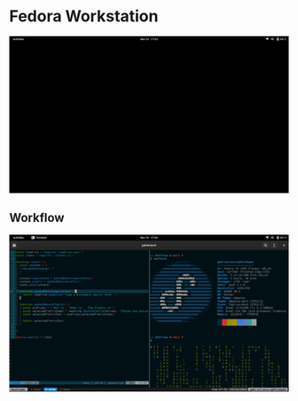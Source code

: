 # Fedora Workstation

![Desktop](https://raw.githubusercontent.com/gabrielcaussi/.dotfiles/main/screenshots/desktop.png)

## Workflow

![Workflow](https://raw.githubusercontent.com/gabrielcaussi/.dotfiles/main/screenshots/workflow.png)
